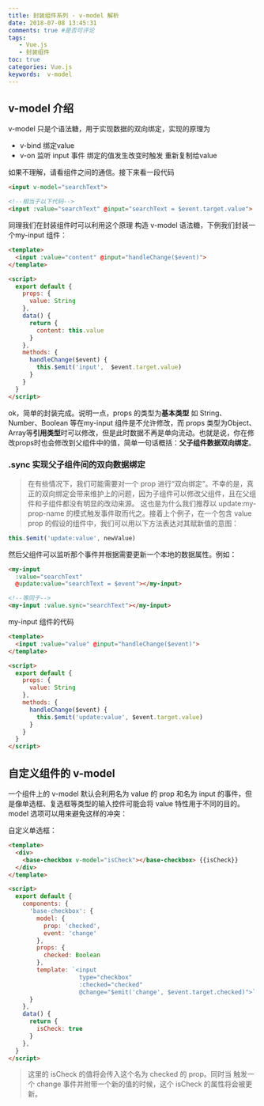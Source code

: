 ```yaml
---
title: 封装组件系列 - v-model 解析
date: 2018-07-08 13:45:31
comments: true #是否可评论
tags:
   - Vue.js
   - 封装组件
toc: true
categories: Vue.js
keywords:  v-model
---
```

## v-model 介绍
v-model 只是个语法糖，用于实现数据的双向绑定，实现的原理为 

- v-bind 绑定value
- v-on 监听 input 事件 绑定的值发生改变时触发 重新复制给value

如果不理解，请看组件之间的通信。接下来看一段代码

``` html
<input v-model="searchText">

<!--相当于以下代码-->
<input :value="searchText" @input="searchText = $event.target.value">
```

同理我们在封装组件时可以利用这个原理 构造 v-model 语法糖，下例我们封装一个my-input 组件：

``` html
<template>
  <input :value="content" @input="handleChange($event)">
</template>

<script>
  export default {
    props: {
      value: String
    },
    data() {
      return {
        content: this.value
      }
    },
    methods: {
      handleChange($event) {
        this.$emit('input',  $event.target.value)
      }
    }
  }
</script>
```
ok，简单的封装完成。说明一点，props 的类型为**基本类型** 如 String、Number、Boolean 等在my-input 组件是不允许修改，而 props 类型为Object、Array等**引用类型**时可以修改，但是此时数据不再是单向流动。也就是说，你在修改props时也会修改到父组件中的值，简单一句话概括：**父子组件数据双向绑定**。

### .sync 实现父子组件间的双向数据绑定
> 在有些情况下，我们可能需要对一个 prop 进行“双向绑定”。不幸的是，真正的双向绑定会带来维护上的问题，因为子组件可以修改父组件，且在父组件和子组件都没有明显的改动来源。
> 这也是为什么我们推荐以 update:my-prop-name 的模式触发事件取而代之。接着上个例子，在一个包含 value prop 的假设的组件中，我们可以用以下方法表达对其赋新值的意图：
```javascript
this.$emit('update:value', newValue)
```
然后父组件可以监听那个事件并根据需要更新一个本地的数据属性。例如：
```html
<my-input
  :value="searchText"
  @update:value="searchText = $event"></my-input>

<!--等同于-->
<my-input :value.sync="searchText"></my-input>
```
my-input 组件的代码
```html
<template>
  <input :value="value" @input="handleChange($event)">
</template>

<script>
  export default {
    props: {
      value: String
    },
    methods: {
      handleChange($event) {
        this.$emit('update:value', $event.target.value)
      }
    }
  }
</script>
```



## 自定义组件的 v-model
一个组件上的 v-model 默认会利用名为 value 的 prop 和名为 input 的事件，但是像单选框、复选框等类型的输入控件可能会将 value 特性用于不同的目的。model 选项可以用来避免这样的冲突：

自定义单选框：
```html
<template>
  <div>
    <base-checkbox v-model="isCheck"></base-checkbox> {{isCheck}}
  </div>
</template>

<script>
  export default {
    components: {
      'base-checkbox': {
        model: {
          prop: 'checked',
          event: 'change'
        },
        props: {
          checked: Boolean
        },
        template: `<input
                    type="checkbox"
                    :checked="checked"
                    @change="$emit('change', $event.target.checked)">`
      }
    },
    data() {
      return {
        isCheck: true
      }
    },
  }
</script>
```

>这里的 isCheck 的值将会传入这个名为 checked 的 prop。同时当 <base-checkbox> 触发一个 change 事件并附带一个新的值的时候，这个 isCheck 的属性将会被更新。
